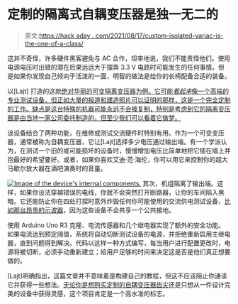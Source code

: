 # 定制的隔离式自耦变压器是独一无二的

> 原文:[https://hack aday . com/2021/08/17/custom-isolated-variac-is-the-one-of-a-class/](https://hackaday.com/2021/08/17/custom-isolated-variac-is-truly-one-of-a-kind/)

这并不奇怪，许多硬件黑客避免与 AC 合作，坦率地说，我们不能责怪他们。使用电源电压时出错的潜在后果远远大于摆弄 3.3 V 电路时可能发生的任何事情。但是如果你发现自己倾向于活泼的一面，明智的做法是给你的长椅配备合适的装备。

以[Lajt] 打造的这款[绝对华丽的可变隔离变压器为例。它可能*看起来*像一个高端的专业测试设备，但正如大量的报道和建造照片可以证明的那样，这是一个完全定制的工作。缺点是这台特殊的机器可能永远不会被复制，特别是考虑到它的隔离变压器是由当地一家公司委托制造的，但至少我们可以看着它做梦。](https://lajtronix.eu/2021/04/29/diy-variable-isolation-transformer/)

该设备结合了两种功能，在维修或测试交流硬件时特别有用。作为一个可变变压器，通常被称为自耦变压器，它让[Lajt]选择多少电压通过输出端。有一个学派认为，在测试一个旧的或可能损坏的设备时，慢慢增加电压比简单地把它插在墙上并抱最好的希望要好。或者，如果你喜欢艾迪·范·海伦，你可以用它来控制你的超大马歇尔放大器在酒吧演奏时的音量。

[![Image of the device's internal components.](../Images/fda317d465d02bca871a8a3f2454435e.png)](https://hackaday.com/wp-content/uploads/2021/08/customvariac_detail.jpg) 其次，机组隔离了输出端。这样，如果你设法穿越错误的电线，你就不会突然打开断路器，让你的车间陷入黑暗。它还能防止你在四处打探时意外炸毁任何你可能使用的交流供电测试设备，[比如那台昂贵的示波器](https://hackaday.com/2014/11/26/scope-noob-probing-alternating-current/)，因为这些设备不会共享一个公共接地。

使用 Arduino Uno R3 克隆、电流传感器和几个继电器实现了额外的安全功能。如果电流达到预定阈值，系统将自动切断测试设备的电源，并拒绝重新启用主继电器，直到问题得到解决。代码以这样一种方式编写，每当用户进行配置更改时，电源将被切断，必须手动重新建立；给用户足够的时间来决定这是否是他们真正想要做的。

[Lajt]明确指出，这篇文章并不意味着是构建自己的教程，但这不应该阻止你通读它并获得一些想法。[无论你是想购买定制的自耦变压器齿尖](https://hackaday.com/2018/05/14/diy-variacs-get-esp8266-upgrades/)还是只想从一件设计完美的设备中获得灵感，这个项目肯定是一个高水准的标志。